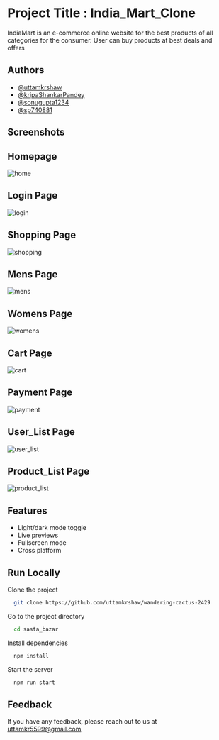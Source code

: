 
# Project Title : India_Mart_Clone


IndiaMart is an e-commerce online website for the best products of all categories for the consumer. User can buy products at best deals and offers

## Authors

- [@uttamkrshaw](https://github.com/uttamkrshaw)
- [@kripaShankarPandey](https://github.com/kripaShankarPandey)
- [@sonugupta1234](https://github.com/sonugupta1234)
- [@sp740881](https://github.com/sp740881)


## Screenshots
## Homepage
![home](https://github.com/uttamkrshaw/wandering-cactus-2429/assets/95582034/2eefa79f-c76f-46eb-9bb7-f9ef99287366)


## Login Page

![login](https://github.com/uttamkrshaw/wandering-cactus-2429/assets/95582034/14495e61-cb13-4775-ab17-8e712252fd29)

## Shopping Page

![shopping](https://github.com/uttamkrshaw/wandering-cactus-2429/assets/95582034/894afba9-b840-49f2-bfc8-5787cf1ad6dd)


## Mens Page
![mens](https://github.com/uttamkrshaw/wandering-cactus-2429/assets/95582034/ccd43a08-72bb-4a8d-9c34-25e51e961d5c)

## Womens Page

![womens](https://github.com/uttamkrshaw/wandering-cactus-2429/assets/95582034/4a6db943-7875-4f0f-9a63-7f8727422745)


## Cart Page

![cart](https://github.com/uttamkrshaw/wandering-cactus-2429/assets/95582034/c879bb12-7145-4793-a3d0-a75883f8294b)

## Payment Page

![payment](https://github.com/uttamkrshaw/wandering-cactus-2429/assets/95582034/1c15524d-256b-435f-a273-199291976709)

## User_List Page

![user_list](https://github.com/uttamkrshaw/wandering-cactus-2429/assets/95582034/93c840cf-55f5-405a-a04b-b87f335a6470)

## Product_List Page

![product_list](https://github.com/uttamkrshaw/wandering-cactus-2429/assets/95582034/fec05be7-cc3a-4277-b335-4ebd6d72ea6f)


## Features

- Light/dark mode toggle
- Live previews
- Fullscreen mode
- Cross platform


## Run Locally

Clone the project

```bash
  git clone https://github.com/uttamkrshaw/wandering-cactus-2429
```

Go to the project directory

```bash
  cd sasta_bazar
```

Install dependencies

```bash
  npm install
```

Start the server

```bash
  npm run start
```


## Feedback

If you have any feedback, please reach out to us at uttamkr5599@gmail.com


